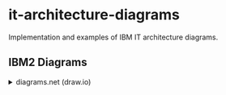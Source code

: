 # it-architecture-diagrams
Implementation and examples of IBM IT architecture diagrams.

## IBM2 Diagrams

<details><summary>diagrams.net (draw.io)</summary>
<p>
To access the latest IBM2 pre-release application binrary for Mac:
* Download the [zip](https://github.com/IBM/it-architecture-diagrams/releases).
* Extract and open the application binary. 
* When you run the first time Mac will ask about security:
** Go to **System Preferences**
** Select **Security & Privacy**
** Click on **Open Anyway** for this app
* After opening the application binary click on "+ More Shapes" in the bottom left panel.
* Select IBM and click Apply to finish.
** IBM Icons
** IBM Shapes
** IBM Cloud
** IBM Core
** IBM Industry
** IBM Helpers
** IBM Starters
 </details>
